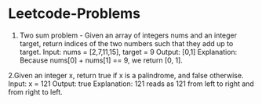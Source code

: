 # Leetcode-Problems

1. Two sum problem - Given an array of integers nums and an integer target, return indices of the two numbers such that they add up to target.
Input: nums = [2,7,11,15], target = 9
Output: [0,1]
Explanation: Because nums[0] + nums[1] == 9, we return [0, 1].

  2.Given an integer x, return true if x is a palindrome, and false otherwise.
  Input: x = 121
  Output: true
  Explanation: 121 reads as 121 from left to right and from right to left.
